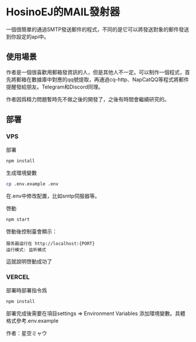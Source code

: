 # HosinoEJ的MAIL發射器

一個很簡單的通過SMTP發送郵件的程式，不同的是它可以將發送對象的郵件發送到你設定的api中。

## 使用場景

作者是一個很喜歡用郵箱發資訊的人，但是其他人不一定。可以制作一個程式，首先將郵箱在數據庫中對應的qq號提取，再通過cq-http、NapCatQQ等程式將郵件提醒發給朋友。Telegram和Discord同理。

作者因爲精力問題暫時先不做之後的開發了，之後有時間會繼續研究的。

## 部署

### VPS

部署

```bash
npm install
```

生成環境變數

```bash
cp .env.example .env
```

在.env中修改配置，比如smtp伺服器等。

啓動

```bash
npm start
```

啓動後控制臺會顯示：

```
服务器运行在 http://localhost:{PORT}
运行模式: 监听模式
```

這就說明啓動成功了

### VERCEL

部署時部署指令爲

```bash
npm install
```

部署完成後需要在項目settings => Environment Variables 添加環境變數。具體格式參考.env.example

作者：星空ミャウ